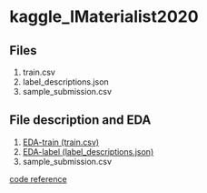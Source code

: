 # kaggle_IMaterialist2020


## Files
1. train.csv
2. label_descriptions.json
3. sample_submission.csv

## File description and EDA 
1. [EDA-train (train.csv)](https://github.com/molamolabbb/kaggle_IMaterialist2020/blob/main/1.%20EDA-train.ipynb)
2. [EDA-label (label_descriptions.json)](https://github.com/molamolabbb/kaggle_IMaterialist2020/blob/main/1.%20EDA-label.ipynb)
3. sample_submission.csv

[code reference](https://www.kaggle.com/adityamehndiratta/imaterialist-fashion-2020-starter-eda)

